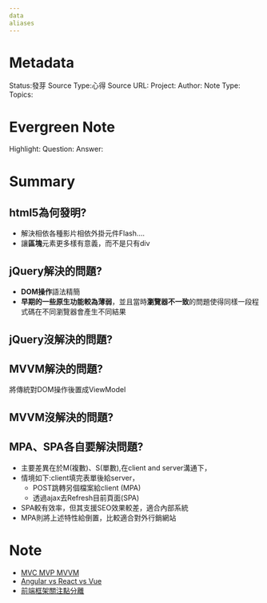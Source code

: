 ```yaml
---
data
aliases
---
```

# Metadata
Status:發芽
Source Type:心得
Source URL:
Project:
Author:
Note Type:
Topics:

# Evergreen Note
Highlight:
Question:
Answer:
# Summary
## html5為何發明?
  - 解決相依各種影片相依外掛元件Flash....
  - 讓**區塊**元素更多樣有意義，而不是只有div
## jQuery解決的問題?
- **DOM操作**語法精簡
- **早期的一些原生功能較為薄弱**，並且當時**瀏覽器不一致**的問題使得同樣一段程式碼在不同瀏覽器會產生不同結果
## jQuery沒解決的問題?

## MVVM解決的問題?
將傳統對DOM操作後置成ViewModel
## MVVM沒解決的問題?

## MPA、SPA各自要解決問題?
- 主要差異在於M(複數)、S(單數),在client and server溝通下，
- 情境如下:client填完表單後給server，
  - POST跳轉另個檔案給client (MPA) 
  - 透過ajax去Refresh目前頁面(SPA)
- SPA較有效率，但其支援SEO效果較差，適合內部系統
- MPA則將上述特性給倒置，比較適合對外行銷網站


# Note
- [MVC MVP MVVM](https://blog.yyisyou.tw/1dddc6d7/)
- [Angular vs React vs Vue](https://tainenko.github.io/2021-vue-react-angular-comparision/)
- [前端框架關注點分離](https://nissentech.org/frontend-soc-evolution/)

